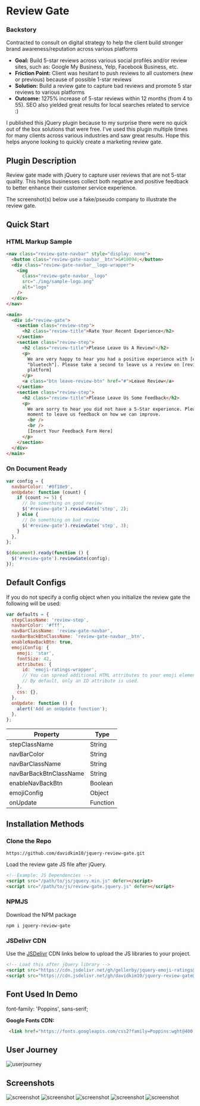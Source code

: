 # Review Gate

### Backstory
Contracted to consult on digital strategy to help the client build stronger brand awareness/reputation across various platforms

* **Goal:** Build 5-star reviews across various social profiles and/or review sites, such as: Google My Business, Yelp, Facebook Business, etc.
* **Friction Point:** Client was hesitant to push reviews to all customers (new or previous) because of possible 1-star reviews
* **Solution:** Build a review gate to capture bad reviews and promote 5 star reviews to various platforms
* **Outcome:** 1275% increase of 5-star reviews within 12 months (from 4 to 55). SEO also yielded great results for local searches related to service :)

I published this jQuery plugin because to my surprise there were no quick out of the box solutions that were free. I've used this plugin multiple times for many clients across various industries and saw great results. Hope this helps anyone looking to quickly create a marketing review gate. 


## Plugin Description
Review gate made with jQuery to capture user reviews that are not 5-star quality. This helps businesses collect both negative and positive feedback to better enhance their customer service experience.

The screenshot(s) below use a fake/pseudo company to illustrate the review gate.

## Quick Start

### HTML Markup Sample

```html
<nav class="review-gate-navbar" style="display: none">
  <button class="review-gate-navbar__btn">&#10094;</button>
  <div class="review-gate-navbar__logo-wrapper">
    <img
      class="review-gate-navbar__logo"
      src="./img/sample-logo.png"
      alt="logo"
    />
  </div>
</nav>

<main>
  <div id="review-gate">
    <section class="review-step">
      <h2 class="review-title">Rate Your Recent Experience</h2>
    </section>
    <section class="review-step">
      <h2 class="review-title">Please Leave Us A Review!</h2>
      <p>
        We are very happy to hear you had a positive experience with [ex:
        "bluetech"]. Please take a second to leave us a review on [review
        platform]
      </p>
      <a class="btn leave-review-btn" href="#">Leave Review</a>
    </section>
    <section class="review-step">
      <h2 class="review-title">Please Leave Us Some Feedback</h2>
      <p>
        We are sorry to hear you did not have a 5-Star experience. Please take a
        moment to leave us feedback on how we can improve.
        <br />
        <br />
        [Insert Your Feedback Form Here]
      </p>
    </section>
  </div>
</main>
```

### On Document Ready

```javascript
var config = {
  navbarColor: '#0f18e9',
  onUpdate: function (count) {
    if (count >= 5) {
      // Do something on good review
      $('#review-gate').reviewGate('step', 2);
    } else {
      // Do something on bad review
      $('#review-gate').reviewGate('step', 3);
    }
  },
};

$(document).ready(function () {
  $('#review-gate').reviewGate(config);
});
```

## Default Configs

If you do not specify a config object when you initialize the review gate the following will be used:

```javascript
var defaults = {
  stepClassName: 'review-step',
  navbarColor: '#fff',
  navBarClassName: 'review-gate-navbar',
  navBarBackBtnClassName: 'review-gate-navbar__btn',
  enableNavBackBtn: true,
  emojiConfig: {
    emoji: 'star',
    fontSize: 42,
    attributes: {
      id: 'emoji-ratings-wrapper',
      // You can spread additional HTML attributes to your emoji element wrapper.
      // By default, only an ID attribute is used.
    },
    css: {},
  },
  onUpdate: function () {
    alert('Add an onUpdate function');
  },
};
```

| Property               | Type     |
| ---------------------- | -------- |
| stepClassName          | String   |
| navBarColor            | String   |
| navBarClassName        | String   |
| navBarBackBtnClassName | String   |
| enableNavBackBtn       | Boolean  |
| emojiConfig            | Object   |
| onUpdate               | Function |

## Installation Methods

### Clone the Repo
```console
https://github.com/davidkim10/jquery-review-gate.git
```
Load the review gate JS file after jQuery.
```html
<!--Example: JS Dependencies -->
<script src="/path/to/js/jquery.min.js" defer></script>
<script src="/path/to/js/review-gate.jquery.js" defer></script>
```

### NPMJS
Download the NPM package
```console
npm i jquery-review-gate
```

### JSDelivr CDN

Use the [JSDelivr](https://www.jsdelivr.com/github) CDN links below to upload the JS libraries to your project.

```html
<!-- Load this after jQuery library -->
<script src="https://cdn.jsdelivr.net/gh/gellerby/jquery-emoji-ratings@master/dist/jquery.emojiRatings.min.js"></script>
<script src="https://cdn.jsdelivr.net/gh/davidkim10/jquery-review-gate@master/js/review-gate.jquery.min.js"></script>
```

## Font Used In Demo

font-family: 'Poppins', sans-serif;

**Google Fonts CDN:**

```html
 <link href="https://fonts.googleapis.com/css2?family=Poppins:wght@400;700&display=swap" rel="stylesheet" />
```

## User Journey

![userjourney](./img/user-journey-flow.png)

## Screenshots

![screenshot](./img/screenshots/screenshot-00.png)
![screenshot](./img/screenshots/screenshot-01.png)
![screenshot](./img/screenshots/screenshot-02.png)
![screenshot](./img/screenshots/screenshot-03.png)
![screenshot](./img/screenshots/screenshot-04.png)

